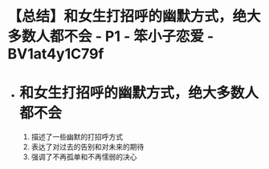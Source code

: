 # 【总结】和女生打招呼的幽默方式，绝大多数人都不会 - P1 - 笨小子恋爱 - BV1at4y1C79f

-   # 和女生打招呼的幽默方式，绝大多数人都不会
    1.  描述了一些幽默的打招呼方式
    2.  表达了对过去的告别和对未来的期待
    3.  强调了不再孤单和不再懦弱的决心